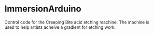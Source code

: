 # ImmersionArduino
Control code for the Creeping Bite acid etching machine. The machine is used to help artists acheive a gradient for etching work.
